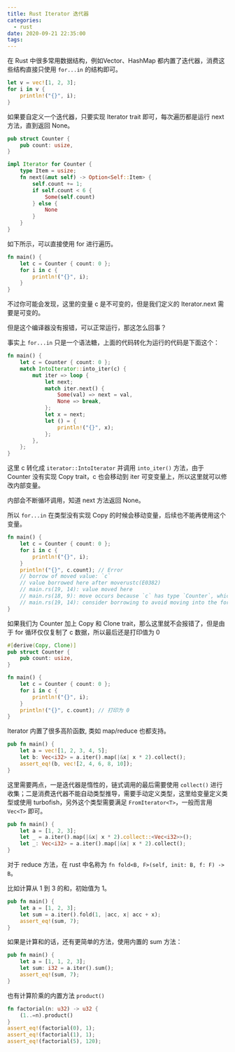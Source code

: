 ```yaml
---
title: Rust Iterator 迭代器
categories:
  - rust
date: 2020-09-21 22:35:00
tags:
---
```


在 Rust 中很多常用数据结构，例如Vector、HashMap 都内置了迭代器，消费这些结构直接只使用 `for...in` 的结构即可。

```rust
let v = vec![1, 2, 3];
for i in v {
    println!("{}", i);
}
```

如果要自定义一个迭代器，只要实现 Iterator trait 即可，每次遍历都是运行 next 方法，直到返回 None。

```rust
pub struct Counter {
    pub count: usize,
}

impl Iterator for Counter {
    type Item = usize;
    fn next(&mut self) -> Option<Self::Item> {
        self.count += 1;
        if self.count < 6 {
            Some(self.count)
        } else {
            None
        }
    }
}
```

如下所示，可以直接使用 for 进行遍历。

```rust
fn main() {
    let c = Counter { count: 0 };
    for i in c {
        println!("{}", i);
    }
}
```

不过你可能会发现，这里的变量 c 是不可变的，但是我们定义的 Iterator.next 需要是可变的。

但是这个编译器没有报错，可以正常运行，那这怎么回事？

事实上 `for...in` 只是一个语法糖，上面的代码转化为运行的代码是下面这个：

```rust
fn main() {
    let c = Counter { count: 0 };
    match IntoIterator::into_iter(c) {
        mut iter => loop {
            let next;
            match iter.next() {
                Some(val) => next = val,
                None => break,
            };
            let x = next;
            let () = {
                println!("{}", x);
            };
        },
    };
}
```

这里 c 转化成 `iterator::IntoIterator` 并调用 `into_iter()` 方法，由于 Counter 没有实现 Copy trait，c 也会移动到 iter 可变变量上，所以这里就可以修改内部变量。

内部会不断循环调用，知道 next 方法返回 None。

所以 `for...in` 在类型没有实现 Copy 的时候会移动变量，后续也不能再使用这个变量。

```rust
fn main() {
    let c = Counter { count: 0 };
    for i in c {
        println!("{}", i);
    }
    println!("{}", c.count); // Error
    // borrow of moved value: `c`
    // value borrowed here after moverustc(E0382)
    // main.rs(19, 14): value moved here
    // main.rs(18, 9): move occurs because `c` has type `Counter`, which does not implement the `Copy` trait
    // main.rs(19, 14): consider borrowing to avoid moving into the for loop
}
```

如果我们为 Counter 加上 Copy 和 Clone trait，那么这里就不会报错了，但是由于 for 循环仅仅复制了 c 数据，所以最后还是打印值为 0

```rust
#[derive(Copy, Clone)]
pub struct Counter {
    pub count: usize,
}

fn main() {
    let c = Counter { count: 0 };
    for i in c {
        println!("{}", i);
    }
    println!("{}", c.count); // 打印为 0
}
```

Iterator 内置了很多高阶函数, 类如 map/reduce 也都支持。

```rust
pub fn main() {
    let a = vec![1, 2, 3, 4, 5];
    let b: Vec<i32> = a.iter().map(|&x| x * 2).collect();
    assert_eq!(b, vec![2, 4, 6, 8, 10]);
}
```

这里需要两点，一是迭代器是惰性的，链式调用的最后需要使用 `collect()` 进行收集；二是消费迭代器不能自动类型推导，需要手动定义类型，这里给变量定义类型或使用 turbofish，另外这个类型需要满足 `FromIterator<T>`，一般而言用 `Vec<T>` 即可。

```rust
pub fn main() {
    let a = [1, 2, 3];
    let _ = a.iter().map(|&x| x * 2).collect::<Vec<i32>>();
    let _: Vec<i32> = a.iter().map(|&x| x * 2).collect();
}
```

对于 reduce 方法，在 rust 中名称为 `fn fold<B, F>(self, init: B, f: F) -> B`。

比如计算从 1 到 3 的和，初始值为 1。

```rust
pub fn main() {
    let a = [1, 2, 3];
    let sum = a.iter().fold(1, |acc, x| acc + x);
    assert_eq!(sum, 7);
}
```

如果是计算和的话，还有更简单的方法，使用内置的 sum 方法：

```rust
pub fn main() {
    let a = [1, 1, 2, 3];
    let sum: i32 = a.iter().sum();
    assert_eq!(sum, 7);
}
```

也有计算阶乘的内置方法 `product()`

```rust
fn factorial(n: u32) -> u32 {
    (1..=n).product()
}
assert_eq!(factorial(0), 1);
assert_eq!(factorial(1), 1);
assert_eq!(factorial(5), 120);
```
